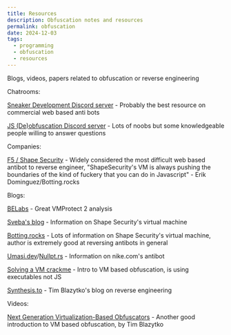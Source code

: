 ```yaml
---
title: Resources
description: Obfuscation notes and resources
permalink: obfuscation
date: 2024-12-03
tags:
  - programming
  - obfuscation
  - resources
---
```

Blogs, videos, papers related to obfuscation or reverse engineering

Chatrooms:

[Sneaker Development Discord server](https://discord.gg/sneakerdev) - Probably the best resource on commercial web based anti bots

[JS (De)obfuscation Discord server](https://discord.com/invite/KQjZx2X28n) - Lots of noobs but some knowledgeable people willing to answer questions

Companies:

[F5 / Shape Security](https://www.f5.com/) - Widely considered the most difficult web based antibot to reverse engineer, "ShapeSecurity's VM is always pushing the boundaries of the kind of fuckery that you can do in Javascript" - Erik Dominguez/Botting.rocks

Blogs:

[BELabs](https://back.engineering/blog) - Great VMProtect 2 analysis

[Sveba's blog](https://svebaa.github.io/personal/blog/) - Information on Shape Security's virtual machine

[Botting.rocks](https://www.botting.rocks/) - Lots of information on Shape Security's virtual machine, author is extremely good at reversing antibots in general

[Umasi.dev](https://blog.umasi.dev/)/[Nullpt.rs](https://www.nullpt.rs/) - Information on nike.com's antibot

[Solving a VM crackme](https://brightprogrammer.netlify.app/post/solving-a-vm-crackme/) - Intro to VM based obfuscation, is using executables not JS

[Synthesis.to](https://synthesis.to/) - Tim Blazytko's blog on reverse engineering

Videos:

[Next Generation Virtualization-Based Obfuscators](https://www.youtube.com/watch?v=DRH0oRFwFiM) - Another good introduction to VM based obfuscation, by Tim Blazytko